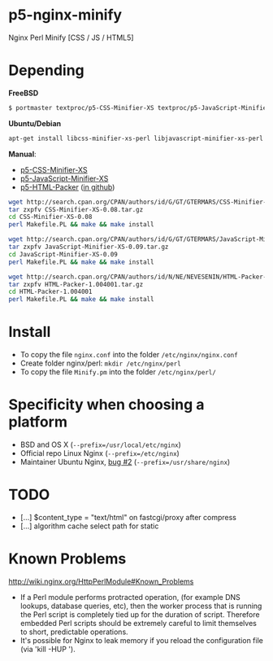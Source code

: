 p5-nginx-minify
===============

Nginx Perl Minify [CSS / JS / HTML5]

Depending
===============
**FreeBSD**
```bash
$ portmaster textproc/p5-CSS-Minifier-XS textproc/p5-JavaScript-Minifier-XS textproc/p5-HTML-Packer
```
**Ubuntu/Debian**
```bash
apt-get install libcss-minifier-xs-perl libjavascript-minifier-xs-perl libhtml-packer-perl libmodule-install-perl
```

**Manual**:
* [p5-CSS-Minifier-XS](http://search.cpan.org/dist/CSS-Minifier-XS/lib/CSS/Minifier/XS.pm)
* [p5-JavaScript-Minifier-XS](http://search.cpan.org/dist/JavaScript-Minifier-XS/lib/JavaScript/Minifier/XS.pm)
* [p5-HTML-Packer](http://search.cpan.org/dist/HTML-Packer/lib/HTML/Packer.pm) ([in github](https://github.com/nevesenin/html-packer-perl))

```bash
wget http://search.cpan.org/CPAN/authors/id/G/GT/GTERMARS/CSS-Minifier-XS-0.08.tar.gz
tar zxpfv CSS-Minifier-XS-0.08.tar.gz
cd CSS-Minifier-XS-0.08
perl Makefile.PL && make && make install

wget http://search.cpan.org/CPAN/authors/id/G/GT/GTERMARS/JavaScript-Minifier-XS-0.09.tar.gz
tar zxpfv JavaScript-Minifier-XS-0.09.tar.gz
cd JavaScript-Minifier-XS-0.09
perl Makefile.PL && make && make install

wget http://search.cpan.org/CPAN/authors/id/N/NE/NEVESENIN/HTML-Packer-1.004001.tar.gz
tar zxpfv HTML-Packer-1.004001.tar.gz
cd HTML-Packer-1.004001
perl Makefile.PL && make && make install
```

Install
===============
* To copy the file `nginx.conf` into the folder `/etc/nginx/nginx.conf`
* Create folder nginx/perl: `mkdir /etc/nginx/perl`
* To copy the file `Minify.pm` into the folder `/etc/nginx/perl/`

Specificity when choosing a platform
===============
* BSD and OS X (`--prefix=/usr/local/etc/nginx`)
* Official repo Linux Nginx (`--prefix=/etc/nginx`)
* Maintainer Ubuntu Nginx, [bug #2](https://github.com/nginx-modules/nginx-minify/issues/2) (`--prefix=/usr/share/nginx`)

TODO
===============
* […] $content_type = "text/html" on fastcgi/proxy after compress
* […] algorithm cache select path for static

Known Problems
===============
http://wiki.nginx.org/HttpPerlModule#Known_Problems
* If a Perl module performs protracted operation, (for example DNS lookups, database queries, etc), then the worker process that is running the Perl script is completely tied up for the duration of script. Therefore embedded Perl scripts should be extremely careful to limit themselves to short, predictable operations.
* It's possible for Nginx to leak memory if you reload the configuration file (via 'kill -HUP <pid>').
